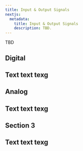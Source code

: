 ```yaml
---
title: Input & Output Signals
nextjs:
  metadata:
    title: Input & Output Signals
    description: TBD.
---
```


TBD

## Digital
Text text texg
---

## Analog
Text text texg
---

## Section 3
Text text texg
---

